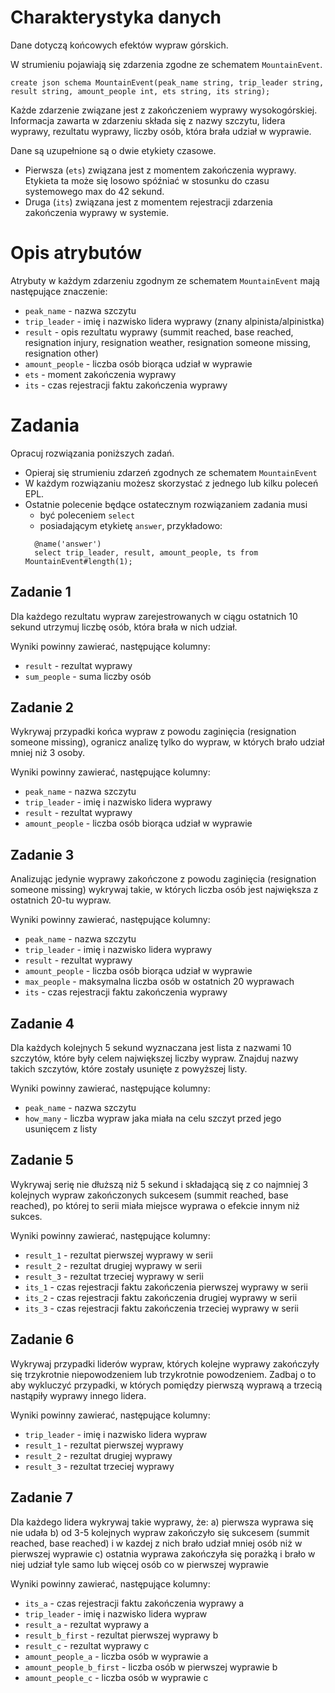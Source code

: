 # Charakterystyka danych

Dane dotyczą końcowych efektów wypraw górskich. 

W strumieniu pojawiają się zdarzenia zgodne ze schematem `MountainEvent`.

```
create json schema MountainEvent(peak_name string, trip_leader string, result string, amount_people int, ets string, its string);
```

Każde zdarzenie związane jest z zakończeniem wyprawy wysokogórskiej. 
Informacja zawarta w zdarzeniu składa się z nazwy szczytu, lidera wyprawy, rezultatu wyprawy, liczby osób, która brała udział w wyprawie.

Dane są uzupełnione są o dwie etykiety czasowe. 
* Pierwsza (`ets`) związana jest z momentem zakończenia wyprawy. Etykieta ta może się losowo spóźniać w stosunku do czasu systemowego max do 42 sekund.
* Druga (`its`) związana jest z momentem rejestracji zdarzenia zakończenia wyprawy w systemie.

# Opis atrybutów

Atrybuty w każdym zdarzeniu zgodnym ze schematem `MountainEvent` mają następujące znaczenie:

* `peak_name` - nazwa szczytu
* `trip_leader` - imię i nazwisko lidera wyprawy (znany alpinista/alpinistka)
* `result` - opis rezultatu wyprawy (summit reached, base reached, resignation injury, resignation weather, resignation someone    missing, resignation other)
* `amount_people` - liczba osób biorąca udział w wyprawie
* `ets` - moment zakończenia wyprawy
* `its` - czas rejestracji faktu zakończenia wyprawy

# Zadania
Opracuj rozwiązania poniższych zadań. 
* Opieraj się strumieniu zdarzeń zgodnych ze schematem `MountainEvent`
* W każdym rozwiązaniu możesz skorzystać z jednego lub kilku poleceń EPL.
* Ostatnie polecenie będące ostatecznym rozwiązaniem zadania musi 
  * być poleceniem `select` 
  * posiadającym etykietę `answer`, przykładowo:
  ```
    @name('answer') 
    select trip_leader, result, amount_people, ts from MountainEvent#length(1);
  ```

## Zadanie 1
Dla każdego rezultatu wypraw zarejestrowanych w ciągu ostatnich 10 sekund utrzymuj liczbę osób, która brała w nich udział.

Wyniki powinny zawierać, następujące kolumny:
- `result` - rezultat wyprawy
- `sum_people` - suma liczby osób

## Zadanie 2
Wykrywaj przypadki końca wypraw z powodu zaginięcia (resignation someone missing), ogranicz analizę tylko do wypraw, w których brało udział mniej niż 3 osoby.

Wyniki powinny zawierać, następujące kolumny:
- `peak_name` - nazwa szczytu
- `trip_leader` - imię i nazwisko lidera wyprawy
- `result` - rezultat wyprawy
- `amount_people` - liczba osób biorąca udział w wyprawie

## Zadanie 3
Analizując jedynie wyprawy zakończone z powodu zaginięcia (resignation someone missing) wykrywaj takie, w których liczba osób jest największa z ostatnich 20-tu wypraw.

Wyniki powinny zawierać, następujące kolumny:
- `peak_name` - nazwa szczytu
- `trip_leader` - imię i nazwisko lidera wyprawy
- `result` - rezultat wyprawy
- `amount_people` - liczba osób biorąca udział w wyprawie
- `max_people` - maksymalna liczba osób w ostatnich 20 wyprawach
- `its` - czas rejestracji faktu zakończenia wyprawy

## Zadanie 4
Dla każdych kolejnych 5 sekund wyznaczana jest lista z nazwami 10 szczytów, które były celem największej liczby wypraw. Znajduj nazwy takich szczytów, które zostały usunięte z powyższej listy. 

Wyniki powinny zawierać, następujące kolumny:
- `peak_name` - nazwa szczytu
- `how_many` - liczba wypraw jaka miała na celu szczyt przed jego usunięcem z listy

## Zadanie 5
Wykrywaj serię nie dłuższą niż 5 sekund i składającą się z co najmniej 3 kolejnych wypraw zakończonych sukcesem (summit reached, base reached), po której to serii miała miejsce wyprawa o efekcie innym niż sukces.

Wyniki powinny zawierać, następujące kolumny:
- `result_1` - rezultat pierwszej wyprawy w serii
- `result_2` - rezultat drugiej wyprawy w serii
- `result_3` - rezultat trzeciej wyprawy w serii
- `its_1` - czas rejestracji faktu zakończenia pierwszej wyprawy w serii
- `its_2` - czas rejestracji faktu zakończenia drugiej wyprawy w serii
- `its_3` - czas rejestracji faktu zakończenia trzeciej wyprawy w serii


## Zadanie 6
Wykrywaj przypadki liderów wypraw, których kolejne wyprawy zakończyły się trzykrotnie niepowodzeniem lub trzykrotnie powodzeniem.
Zadbaj o to aby wykluczyć przypadki, w których pomiędzy pierwszą wyprawą a trzecią nastąpiły wyprawy innego lidera.

Wyniki powinny zawierać, następujące kolumny:
- `trip_leader` - imię i nazwisko lidera wypraw
- `result_1` - rezultat pierwszej wyprawy
- `result_2` - rezultat drugiej wyprawy
- `result_3` - rezultat trzeciej wyprawy 

## Zadanie 7
Dla każdego lidera wykrywaj takie wyprawy, że:
  a) pierwsza wyprawa się nie udała
  b) od 3-5 kolejnych wypraw zakończyło się sukcesem (summit reached, base reached) i w kazdej z nich brało udział mniej osób niż w pierwszej wyprawie
  c) ostatnia wyprawa zakończyła się porażką i brało w niej udział tyle samo lub więcej osób co w pierwszej wyprawie

Wyniki powinny zawierać, następujące kolumny:
- `its_a` - czas rejestracji faktu zakończenia wyprawy a
- `trip_leader` - imię i nazwisko lidera wypraw
- `result_a` - rezultat wyprawy a
- `result_b_first` - rezultat pierwszej wyprawy b
- `result_c` - rezultat wyprawy c
- `amount_people_a` - liczba osób w wyprawie a
- `amount_people_b_first` - liczba osób w pierwszej wyprawie b
- `amount_people_c` - liczba osób w wyprawie c
